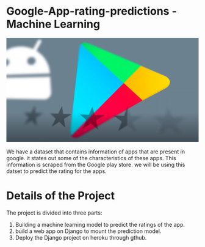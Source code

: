 # Google-App-rating-predictions - Machine Learning
![logo](app-rating.png)

We have a dataset that contains information of apps that are present in google. it states out some of the 
characteristics of these apps. This information is scraped from the Google play store. we will be using this datset to predict the rating for the apps.

# Details of the Project
The project is divided into three parts:
1. Building a machine learning model to predict the ratings of the app.
2. build a web app on Django to mount the prediction model.
3. Deploy the Django project on heroku through gthub.
